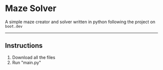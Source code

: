 # Maze Solver
A simple maze creator and solver written in python following the project on `boot.dev`
 
---
## Instructions
1. Download all the files
2. Run "main.py"
